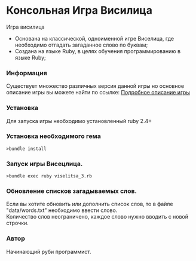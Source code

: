 # Консольная Игра Висилица

Игра висилица 
* Основана на классической, одноименной игре Виселица, где необходимо отгадать загаданное слово по буквам;
* Создана на языке Ruby, в целях обучения программированию в языке Ruby;
### Информация
Существует множество различных версия данной игры но основное описание игры вы можете найти по ссылке:
[Подробное описание игры](https://ru.wikipedia.org/wiki/%D0%92%D0%B8%D1%81%D0%B5%D0%BB%D0%B8%D1%86%D0%B0_(%D0%B8%D0%B3%D1%80%D0%B0))
### Установка

Для запуска игры необходимо установленный ruby 2.4+ 

### Установка необходимого гема
```
>bundle install
```
### Запуск игры Висецлица. 
```
>bundle exec ruby viselitsa_3.rb
```
### Обновление списков загадываемых слов.
Если вы хотите обновить или дополнить список слов, то в файле "data/words.txt" необходимо ввести слово.  
Количество слов неограничено, каждое слово нужно вводить с новой строчки.  

### Автор
Начинающий руби программист.
